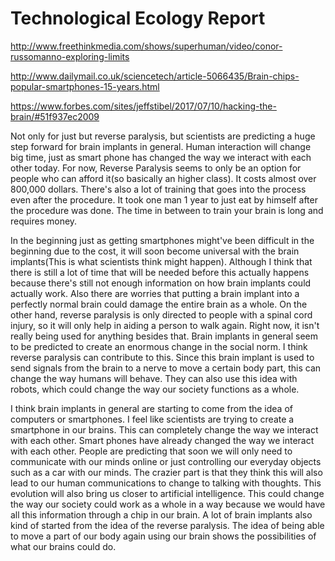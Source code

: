 # Technological Ecology Report
http://www.freethinkmedia.com/shows/superhuman/video/conor-russomanno-exploring-limits

http://www.dailymail.co.uk/sciencetech/article-5066435/Brain-chips-popular-smartphones-15-years.html

https://www.forbes.com/sites/jeffstibel/2017/07/10/hacking-the-brain/#51f937ec2009

Not only for just but reverse paralysis, but scientists are predicting a huge step forward for brain implants in general.
Human interaction will change big time, just as smart phone has changed the way we interact with each other today. For now, Reverse Paralysis seems to only be an option for people who can afford it(so basically an higher class). It costs almost over 800,000 dollars. There's also a lot of training that goes into the process even after the procedure. It took one man 1 year to just eat by himself after the procedure was done. The time in between to train your brain is long and requires money.

In the beginning just as getting smartphones might've been difficult in the beginning due to the cost, it will soon become universal with the brain implants(This is what scientists think might happen). Although I think that there is still a lot of time that will be needed before this actually happens because there's still not enough information on how brain implants could actually work. Also there are worries that putting a brain implant into a perfectly normal brain could damage the entire brain as a whole. On the other hand, reverse paralysis is only directed to people with a spinal cord injury, so it will only help in aiding a person to walk again. Right now, it isn't really being used for anything besides that. Brain implants in general seem to be predicted to create an enormous change in the social norm. I think reverse paralysis can contribute to this. Since this brain implant is used to send signals from the brain to a nerve to move a certain body part, this can change the way humans will behave. They can also use this idea with robots, which could change the way our society functions as a whole.

I think brain implants in general are starting to come from the idea of computers or smartphones. I feel like scientists are trying to create a smartphone in our brains. This can completely change the way we interact with each other. Smart phones have already changed the way we interact with each other. People are predicting that soon we will only need to communicate with our minds online or just controlling our everyday objects such as a car with our minds. The crazier part is that they think this will also lead to our human communications to change to talking with thoughts. This evolution will also bring us closer to artificial intelligence. This could change the way our society could work as a whole in a way because we would have all this information through a chip in our brain. A lot of brain implants also kind of started from the idea of the reverse paralysis. The idea of being able to move a part of our body again using our brain shows the possibilities of what our brains could do.
